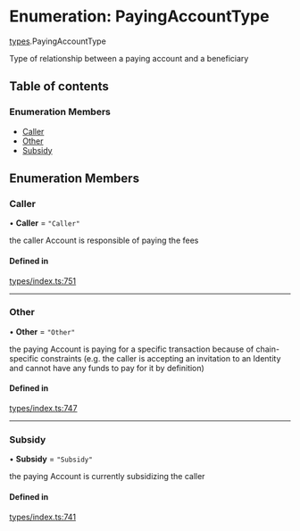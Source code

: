 # Enumeration: PayingAccountType

[types](../wiki/types).PayingAccountType

Type of relationship between a paying account and a beneficiary

## Table of contents

### Enumeration Members

- [Caller](../wiki/types.PayingAccountType#caller)
- [Other](../wiki/types.PayingAccountType#other)
- [Subsidy](../wiki/types.PayingAccountType#subsidy)

## Enumeration Members

### Caller

• **Caller** = ``"Caller"``

the caller Account is responsible of paying the fees

#### Defined in

[types/index.ts:751](https://github.com/PolymeshAssociation/polymesh-sdk/blob/339b7503/src/types/index.ts#L751)

___

### Other

• **Other** = ``"Other"``

the paying Account is paying for a specific transaction because of
  chain-specific constraints (e.g. the caller is accepting an invitation to an Identity
  and cannot have any funds to pay for it by definition)

#### Defined in

[types/index.ts:747](https://github.com/PolymeshAssociation/polymesh-sdk/blob/339b7503/src/types/index.ts#L747)

___

### Subsidy

• **Subsidy** = ``"Subsidy"``

the paying Account is currently subsidizing the caller

#### Defined in

[types/index.ts:741](https://github.com/PolymeshAssociation/polymesh-sdk/blob/339b7503/src/types/index.ts#L741)
